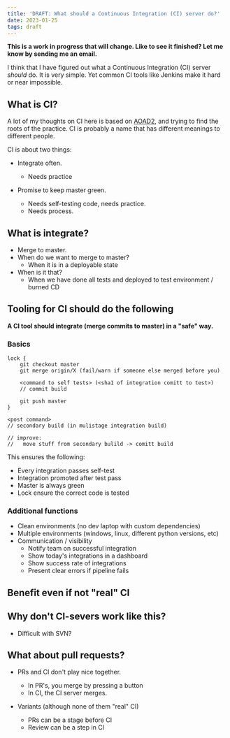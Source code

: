 ```yaml
---
title: 'DRAFT: What should a Continuous Integration (CI) server do?'
date: 2023-01-25
tags: draft
---
```


**This is a work in progress that will change. Like to see it finished? Let me know by sending me an email.**

I think that I have figured out what a Continuous Integration (CI) server
*should* do. It is very simple. Yet common CI tools like Jenkins make it hard
or near impossible.

## What is CI?

A lot of my thoughts on CI here is based on [AOAD2](https://www.jamesshore.com/v2/books/aoad2/continuous_integration), and trying to find the roots
of the practice. CI is probably a name that has different meanings to different
people.

CI is about two things:

* Integrate often.
    * Needs practice

* Promise to keep master green.
    * Needs self-testing code, needs practice.
    * Needs process.

## What is integrate?

* Merge to master.
* When do we want to merge to master?
    * When it is in a deployable state
* When is it that?
    * When we have done all tests and deployed to test environment / burned
      CD

## Tooling for CI should do the following

**A CI tool should integrate (merge commits to master) in a "safe" way.**

### Basics

    lock {
        git checkout master
        git merge origin/X (fail/warn if someone else merged before you)

        <command to self tests> (<sha1 of integration comitt to test>)
        // commit build

        git push master
    }

    <post command>
    // secondary build (in mulistage integration build)

    // improve:
    //   move stuff from secondary bulild -> comitt build

This ensures the following:

* Every integration passes self-test
* Integration promoted after test pass
* Master is always green
* Lock ensure the correct code is tested

### Additional functions

* Clean environments (no dev laptop with custom dependencies)
* Multiple environments (windows, linux, different python versions, etc)
* Communication / visibility
    * Notify team on successful integration
    * Show today's integrations in a dashboard
    * Show success rate of integrations
    * Present clear errors if pipeline fails

## Benefit even if not "real" CI

## Why don't CI-severs work like this?

* Difficult with SVN?

## What about pull requests?

* PRs and CI don't play nice together.
    * In PR's, you merge by pressing a button
    * In CI, the CI server merges.

* Variants (although none of them "real" CI)
    * PRs can be a stage before CI
    * Review can be a step in CI
